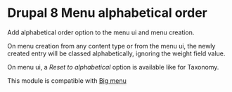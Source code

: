 # Drupal 8 Menu alphabetical order

Add alphabetical order option to the menu ui and menu creation.

On menu creation from any content type or from the menu ui, the newly created entry will be classed alphabetically, ignoring the weight field value.

On menu ui, a _Reset to alphabetical_ option is available like for Taxonomy.

This module is compatible with [Big menu](https://www.drupal.org/project/bigmenu)